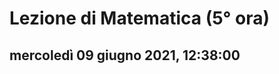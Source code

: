 #  Lezione di Matematica (5° ora)

## mercoledì 09 giugno 2021, 12:38:00







<!--stackedit_data:
eyJoaXN0b3J5IjpbLTIwMjE3MDMzOTRdfQ==
-->